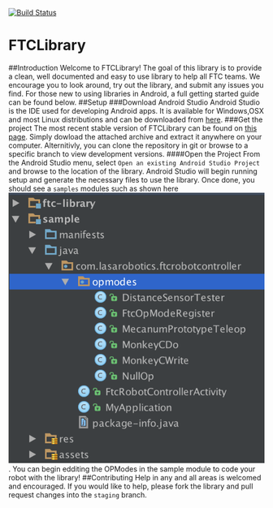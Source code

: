 [![Build Status](https://travis-ci.org/lasarobotics/FTCLibrary.svg?branch=staging)](https://travis-ci.org/lasarobotics/FTCLibrary)
# FTCLibrary
##Introduction
Welcome to FTCLibrary! The goal of this library is to provide a clean, well documented and easy to use library to help all FTC teams. We encourage you to look around, try out the library, and submit any issues you find. For those new to using libraries in Android, a full getting started guide can be found below.
##Setup
###Download Android Studio
Android Studio is the IDE used for developing Android apps. It is available for Windows,OSX and most Linux distributions and can be downloaded from [here](http://developer.android.com/sdk/index.html).
###Get the project
The most recent stable version of FTCLibrary can be found on [this page](https://github.com/lasarobotics/FTCLibrary/releases). Simply dowload the attached archive and extract it anywhere on your computer. Alternitivly, you can clone the repository in git or browse to a specific branch to view development versions.
####Open the Project
From the Android Studio menu, select `Open an existing Android Studio Project` and browse to the location of the library. Android Studio will begin running setup and generate the necessary files to use the library. Once done, you should see a `samples` modules
such as shown here ![Shows sample module](./docs/img1.png). You can begin edditing the OPModes in the sample module to code your robot with the library!
##Contributing
Help in any and all areas is welcomed and encouraged. If you would like to help, please fork the library and pull request changes into the `staging` branch.  